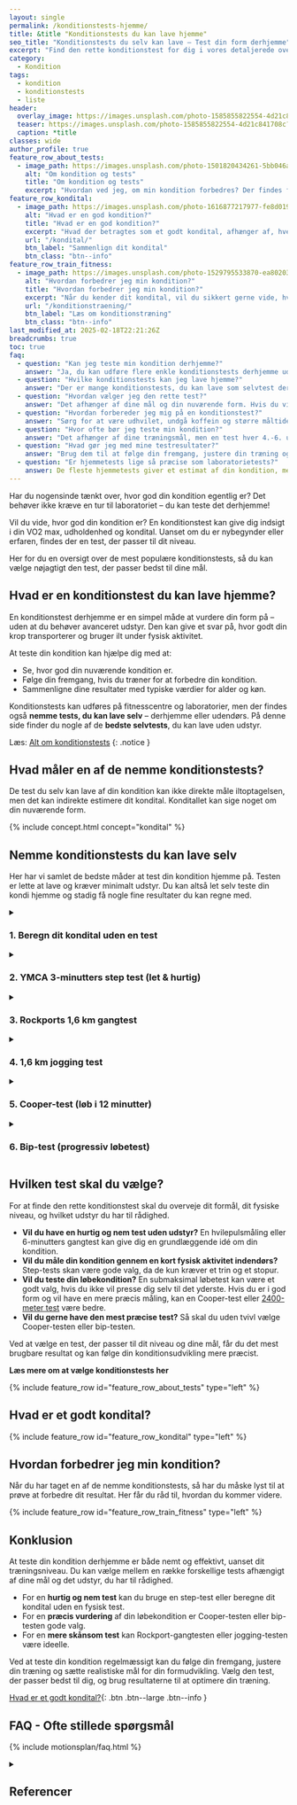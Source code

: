 ```yaml
---
layout: single
permalink: /konditionstests-hjemme/
title: &title "Konditionstests du kan lave hjemme"
seo_title: "Konditionstests du selv kan lave – Test din form derhjemme"
excerpt: "Find den rette konditionstest for dig i vores detaljerede oversigt. Mål kondition, VO2 max og kondital for at forbedre din form."
category:
  - Kondition
tags:
  - kondition
  - konditionstests
  - liste
header:
  overlay_image: https://images.unsplash.com/photo-1585855822554-4d21c841708c?ixlib=rb-4.0.3&ixid=M3wxMjA3fDB8MHxwaG90by1wYWdlfHx8fGVufDB8fHx8fA%3D%3D&auto=format&fit=crop&h=630&w=1200&q=60
  teaser: https://images.unsplash.com/photo-1585855822554-4d21c841708c?ixlib=rb-4.0.3&ixid=M3wxMjA3fDB8MHxwaG90by1wYWdlfHx8fGVufDB8fHx8fA%3D%3D&auto=format&fit=crop&h=300&w=400&q=10
  caption: *title
classes: wide
author_profile: true
feature_row_about_tests:
  - image_path: https://images.unsplash.com/photo-1501820434261-5bb046afcf6b?ixlib=rb-1.2.1&ixid=eyJhcHBfaWQiOjEyMDd9&auto=format&fit=crop&h=300&w=400&q=10
    alt: "Om kondition og tests"
    title: "Om kondition og tests"
    excerpt: "Hvordan ved jeg, om min kondition forbedres? Der findes flere metoder til at beregne dit kondital og din iltoptagelse ved hjælp af vores beregnere. Se tabellen for at vælge den test, der passer bedst til dig."
feature_row_kondital:
  - image_path: https://images.unsplash.com/photo-1616877217977-fe8d019afd76?crop=entropy&cs=tinysrgb&fm=jpg&ixlib=rb-1.2.1&raw_url=true&ixid=MnwxMjA3fDB8MHxwaG90by1wYWdlfHx8fGVufDB8fHx8&auto=format&fit=crop&w=400&h=300&q=10
    alt: "Hvad er en god kondition?"
    title: "Hvad er en god kondition?"
    excerpt: "Hvad der betragtes som et godt kondital, afhænger af, hvem du sammenligner dig med. Her finder du tabeller, der viser standarder for almindelige personer i Skandinavien."
    url: "/kondital/"
    btn_label: "Sammenlign dit kondital"
    btn_class: "btn--info"
feature_row_train_fitness:
  - image_path: https://images.unsplash.com/photo-1529795533870-ea8020391255?ixlib=rb-4.0.3&ixid=MnwxMjA3fDB8MHxwaG90by1wYWdlfHx8fGVufDB8fHx8&auto=format&fit=crop&h=300&w=400&q=10
    alt: "Hvordan forbedrer jeg min kondition?"
    title: "Hvordan forbedrer jeg min kondition?"
    excerpt: "Når du kender dit kondital, vil du sikkert gerne vide, hvordan du kan forbedre det. Heldigvis har vi samlet en masse viden om, hvordan du kan træne din kondition."
    url: "/konditionstraening/"
    btn_label: "Læs om konditionstræning"
    btn_class: "btn--info"
last_modified_at: 2025-02-18T22:21:26Z
breadcrumbs: true
toc: true
faq:
  - question: "Kan jeg teste min kondition derhjemme?"
    answer: "Ja, du kan udføre flere enkle konditionstests derhjemme uden behov for avanceret udstyr. Eksempler inkluderer step-tests, submaksimale løbetests og simple pulsbaserede tests."
  - question: "Hvilke konditionstests kan jeg lave hjemme?"
    answer: "Der er mange konditionstests, du kan lave som selvtest derhjemme. Du kan se nogle forslag på denne side."
  - question: "Hvordan vælger jeg den rette test?"
    answer: "Det afhænger af dine mål og din nuværende form. Hvis du vil have en simpel test uden løb, er en step-test et godt valg. Hvis du vil vurdere din løbeform, kan en submaksimal løbetest eller en 6-minutters gangtest være bedre."
  - question: "Hvordan forbereder jeg mig på en konditionstest?"
    answer: "Sørg for at være udhvilet, undgå koffein og større måltider lige inden testen, og udfør en kort opvarmning."
  - question: "Hvor ofte bør jeg teste min kondition?"
    answer: "Det afhænger af dine træningsmål, men en test hver 4.-6. uge giver et godt billede af din udvikling."
  - question: "Hvad gør jeg med mine testresultater?"
    answer: "Brug dem til at følge din fremgang, justere din træning og sætte nye mål. Du kan sammenligne resultaterne over tid for at se forbedringer."
  - question: "Er hjemmetests lige så præcise som laboratorietests?"
    answer: De fleste hjemmetests giver et estimat af din kondition, men laboratorietests med iltoptagelsesmåling er mere præcise. Dog er hjemmetests et fremragende alternativ til at følge din udvikling over tid.
---
```


Har du nogensinde tænkt over, hvor god din kondition egentlig er? Det behøver ikke kræve en tur til laboratoriet – du kan teste det derhjemme!

Vil du vide, hvor god din kondition er? En konditionstest kan give dig indsigt i din VO2 max, udholdenhed og kondital. Uanset om du er nybegynder eller erfaren, findes der en test, der passer til dit niveau.

Her for du en oversigt over de mest populære konditionstests, så du kan vælge nøjagtigt den test, der passer bedst til dine mål.

## Hvad er en konditionstest du kan lave hjemme?

En konditionstest derhjemme er en simpel måde at vurdere din form på – uden at du behøver avanceret udstyr. Den kan give et svar på, hvor godt din krop transporterer og bruger ilt under fysisk aktivitet.

At teste din kondition kan hjælpe dig med at:

- Se, hvor god din nuværende kondition er.
- Følge din fremgang, hvis du træner for at forbedre din kondition.
- Sammenligne dine resultater med typiske værdier for alder og køn.

Konditionstests kan udføres på fitnesscentre og laboratorier, men der findes også **nemme tests, du kan lave selv** – derhjemme eller udendørs. På denne side finder du nogle af de **bedste selvtests**, du kan lave uden udstyr.

Læs: [Alt om konditionstests](/kondition/tests/)
{: .notice }

## Hvad måler en af de nemme konditionstests?

De test du selv kan lave af din kondition kan ikke direkte måle iltoptagelsen, men det kan indirekte estimere dit kondital. Konditallet kan sige noget om din nuværende form.

{% include concept.html concept="kondital" %}

## Nemme konditionstests du kan lave selv

Her har vi samlet de bedste måder at test din kondition hjemme på. Testen er lette at lave og kræver minimalt udstyr. Du kan altså let selv teste din kondi hjemme og stadig få nogle fine resultater du kan regne med.

<details markdown="1" class="faq">
  <summary><h3 id="beregn-kondital">1. Beregn dit kondital uden en test</h3></summary>
  
  Hvis du ikke ønsker at tage en fysisk test, kan du stadig estimere dit kondital ved hjælp af forskellige formler.  
  
  Disse beregninger er baseret på faktorer som alder, vægt, hvilepuls eller træningsniveau.
  
  👉 [Beregn dit kondital uden en test](/beregn-kondital/)
</details>

<details markdown="1" class="faq">
  <summary><h3 id="ymca-step-test">2. YMCA 3-minutters step test (let & hurtig)</h3></summary>
  
  En nem test, hvor du træder op og ned på en 30 cm høj bænk i et fast tempo i 3 minutter.  
  
  Efter testen måles din puls for at estimere din kondition. Velegnet til alle, uanset træningsniveau.

  Der findes naturligvis [forskellige variationer af steptests](/kondital-fra-steptest/), men det her er nok den letteste test at sætte op.
  
  👉 [Læs mere om YMCA step-testen](/ymca-3-minutters-steptest/)
</details>

<details markdown="1" class="faq">
  <summary><h3 id="rockport-gangtest">3. Rockports 1,6 km gangtest</h3></summary>
  
  En enkel test, hvor du går 1,6 km så hurtigt som muligt. Derefter registrerer du din puls.  
  
  Testen er særligt god for begyndere eller personer, der ikke kan løbe.

  Det er lettest at lave testen med en pulsmåler, men du kan også tælle pulsen manuelt, når du når i mål.
  
  👉 [Læs mere om Rockport gangtesten](/gaatest/)
</details>

<details markdown="1" class="faq">
  <summary><h3 id="jogging-test">4. 1,6 km jogging test</h3></summary>
  
  En submaksimal test, hvor du jogger 1,6 km i et moderat tempo (så du stadig kan tale).  
  
  Når du er færdig, måler du din puls, hvilket giver et estimat af din kondition.

  Det gode ved denne test er, at du ikke behøver at sætte dig op til den. Du skal bruge en pulsmåler for at lave testen.
  
  👉 [Læs mere om jogging-testen](/submaximal-jogging-test-vo2/)
</details>

<details markdown="1" class="faq">
  <summary><h3 id="cooper-test">5. Cooper-test (løb i 12 minutter)</h3></summary>
  
  Løb så langt du kan på 12 minutter. Jo længere du løber, desto bedre er din kondition.  
  
  Testen blev udviklet af Kenneth Cooper til militæret og bruges bredt til at måle udholdenhed.

  Selvom Cooper-testen har nogle år på bagen, så er det stadig en af de tests, der er mest præcis til at måle konditallet.

  Det kan være lidt svært at lave den rigtige pacing-strategi i Cooper-testen.
  
  👉 [Læs mere om Cooper-testen](/cooper-test/)
</details>

<details markdown="1" class="faq">
  <summary><h3 id="bip-test">6. Bip-test (progressiv løbetest)</h3></summary>
  
  En progressiv test, hvor du løber mellem to punkter (20 meter fra hinanden) i takt med lyde fra en lydfil.  
  
  Tempoet øges gradvist, og testen stopper, når du ikke kan følge med længere. Bip-testen bliver ofte brugt til at vurdere kondition, og vælges ofte fordi den er præcis.

  Fordi du løber efter et bip, så er biptesten relativt let at følge. Du skal bare følge med så længe du ka.
  
  👉 [Læs mere om Bip-testen](/bip-test/)
</details>

## Hvilken test skal du vælge?

For at finde den rette konditionstest skal du overveje dit formål, dit fysiske niveau, og hvilket udstyr du har til rådighed.

- **Vil du have en hurtig og nem test uden udstyr?**
  En hvilepulsmåling eller 6-minutters gangtest kan give dig en grundlæggende idé om din kondition.
- **Vil du måle din kondition gennem en kort fysisk aktivitet indendørs?**
  Step-tests skan være gode valg, da de kun kræver et trin og et stopur.
- **Vil du teste din løbekondition?**
  En submaksimal løbetest kan være et godt valg, hvis du ikke vil presse dig selv til det yderste. Hvis du er i god form og vil have en mere præcis måling, kan en Cooper-test eller [2400-meter test](/kondital-2400-meter/) være bedre.
- **Vil du gerne have den mest præcise test?**
  Så skal du uden tvivl vælge Cooper-testen eller bip-testen.

Ved at vælge en test, der passer til dit niveau og dine mål, får du det mest brugbare resultat og kan følge din konditionsudvikling mere præcist.

**Læs mere om at vælge konditionstests her**

{% include feature_row id="feature_row_about_tests" type="left" %}

## Hvad er et godt kondital?

{% include feature_row id="feature_row_kondital" type="left" %}

## Hvordan forbedrer jeg min kondition?

Når du har taget en af de nemme konditionstests, så har du måske lyst til at prøve at forbedre dit resultat. Her får du råd til, hvordan du kommer videre.

{% include feature_row id="feature_row_train_fitness" type="left" %}

## Konklusion

At teste din kondition derhjemme er både nemt og effektivt, uanset dit træningsniveau. Du kan vælge mellem en række forskellige tests afhængigt af dine mål og det udstyr, du har til rådighed.

- For en **hurtig og nem test** kan du bruge en step-test eller beregne dit kondital uden en fysisk test.
- For en **præcis vurdering** af din løbekondition er Cooper-testen eller bip-testen gode valg.
- For en **mere skånsom test** kan Rockport-gangtesten eller jogging-testen være ideelle.

Ved at teste din kondition regelmæssigt kan du følge din fremgang, justere din træning og sætte realistiske mål for din formudvikling. Vælg den test, der passer bedst til dig, og brug resultaterne til at optimere din træning.

[Hvad er et godt kondital?](/kondital/){: .btn .btn--large .btn--info }

## FAQ - Ofte stillede spørgsmål

{% include motionsplan/faq.html %}

<details markdown="1" class="references">
  <summary><h2 class="references">Referencer</h2></summary>

- Astrand, P-O. & Ryhming, I. (1954). A Nomogram for Calculation of Aerobic Capacity (Physical Fitness) from Pulse Rate During Submaximal Work. Journal of Applied Physiology, 7(2), 218-221.
- Cooper, K. H. (1968). A Means of Assessing Maximal Oxygen Intake: Correlation Between Field and Treadmill Testing. Journal of the American Medical Association, 203(3), 201-204.
- Léger, L. A. & Lambert, J. (1982). A Maximal Multistage 20-m Shuttle Run Test to Predict VO2 Max. European Journal of Applied Physiology and Occupational Physiology, 49(1), 1-12.
- McArdle, W. D., Katch, F. I., & Katch, V. L. (2015). Exercise Physiology: Nutrition, Energy, and Human Performance (8th ed.). Lippincott Williams & Wilkins.
- Rockport Walking Institute. (1987). The One-Mile Walk Test: A Simple Estimation of Aerobic Fitness in Older Adults. Research Quarterly for Exercise and Sport, 58(3), 252-256.
- YMCA. (2000). YMCA Fitness Testing and Assessment Manual. Human Kinetics.
</details>
